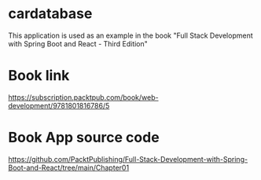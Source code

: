 # cardatabase
This application is used as an example in the book "Full Stack Development with Spring Boot and React - Third Edition"

# Book link
https://subscription.packtpub.com/book/web-development/9781801816786/5

# Book App source code
https://github.com/PacktPublishing/Full-Stack-Development-with-Spring-Boot-and-React/tree/main/Chapter01
